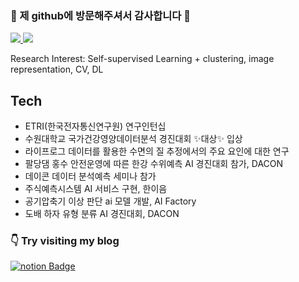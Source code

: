 ### 👋 제 github에 방문해주셔서 감사합니다 👋

<a href="https://github.com/amthreeh/amthreeh/edit/main/README.md" target="_blank"><img src="https://img.shields.io/badge/PYTHON-blue?style=flat-square&logo=python&logoColor=white"/>
<a href="https://github.com/amthreeh"><img src="https://hits.seeyoufarm.com/api/count/incr/badge.svg?url=https%3A%2F%2Fgithub.com%2Finamthreeh&count_bg=%23000000&title_bg=%23000000&icon=github.svg&icon_color=%23E7E7E7&title=GitHub&edge_flat=false)"/></a>

Research Interest: Self-supervised Learning + clustering, image representation, CV, DL


## Tech
- ETRI(한국전자통신연구원) 연구인턴십
- 수원대학교 국가건강영양데이터분석 경진대회 ✨대상✨ 입상 
- 라이프로그 데이터를 활용한 수면의 질 추정에서의 주요 요인에 대한 연구
- 팔당댐 홍수 안전운영에 따른 한강 수위예측 AI 경진대회 참가, DACON
- 데이콘 데이터 분석예측 세미나 참가
- 주식예측시스템 AI 서비스 구현, 한이음
- 공기압축기 이상 판단 ai 모델 개발, AI Factory
- 도배 하자 유형 분류 AI 경진대회, DACON


### 👇 Try visiting my blog   
   [![notion Badge](http://img.shields.io/badge/Notion-black?style=flat-square&logo=notion&logoColor=white&link=https://www.notion.so/zizi1122/)](https://www.notion.so/zizi1122/)

</div>
